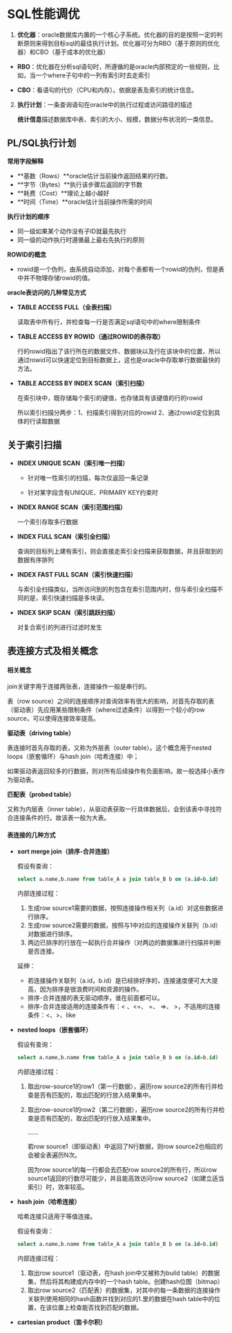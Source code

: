 # SQL性能调优

1. **优化器**：oracle数据库内置的一个核心子系统。优化器的目的是按照一定的判断原则来得到目标sql的最佳执行计划。优化器可分为RBO（基于原则的优化器）和CBO（基于成本的优化器）

* **RBO**：优化器在分析sql语句时，所遵循的是oracle内部预定的一些规则，比如，当一个where子句中的一列有索引时去走索引

* **CBO**：看语句的代价（CPU和内存）。依据是表及索引的统计信息。

2. **执行计划**：一条查询语句在oracle中的执行过程或访问路径的描述

   **统计信息**描述数据库中表、索引的大小、规模，数据分布状况的一类信息。

## PL/SQL执行计划

**常用字段解释**

* **基数（Rows）**oracle估计当前操作返回结果的行数。
* **字节（Bytes）**执行该步骤后返回的字节数
* **耗费（Cost）**理论上越小越好
* **时间（Time）**oracle估计当前操作所需的时间

**执行计划的顺序**

* 同一级如果某个动作没有子ID就最先执行
* 同一级的动作执行时遵循最上最右先执行的原则

**ROWID的概念**

* rowid是一个伪列，由系统自动添加，对每个表都有一个rowid的伪列，但是表中并不物理存储rowid的值。

**oracle表访问的几种常见方式**

* **TABLE ACCESS FULL（全表扫描）**

  读取表中所有行，并检查每一行是否满足sql语句中的where限制条件

* **TABLE ACCESS BY ROWID（通过ROWID的表存取）**

  行的rowid指出了该行所在的数据文件、数据块以及行在该块中的位置，所以通过rowid可以快速定位到目标数据上，这也是oracle中存取单行数据最快的方法。

* **TABLE ACCESS BY INDEX SCAN（索引扫描）**

  在索引块中，既存储每个索引的键值，也存储具有该键值的行的rowid

  所以索引扫描分两步：1、扫描索引得到对应的rowid  2、通过rowid定位到具体的行读取数据

## 关于索引扫描

* **INDEX UNIQUE SCAN（索引唯一扫描）**

  * 针对唯一性索引的扫描，每次仅返回一条记录

  * 针对某字段含有UNIQUE、PRIMARY KEY约束时

* **INDEX RANGE SCAN（索引范围扫描）**

  一个索引存取多行数据

* **INDEX FULL SCAN（索引全扫描）**

  查询的目标列上建有索引，则会直接走索引全扫描来获取数据，并且获取到的数据有序排列

* **INDEX FAST FULL SCAN（索引快速扫描）**

  与索引全扫描类似，当所访问到的列包含在索引范围内时，但与索引全扫描不同的是，索引快速扫描是多块读。

* **INDEX SKIP SCAN（索引跳跃扫描）**

  对复合索引的列进行过滤时发生

## 表连接方式及相关概念

#### 相关概念

join关键字用于连接两张表，连接操作一般是串行的。

表（row source）之间的连接顺序对查询效率有很大的影响，对首先存取的表（驱动表）先应用某些限制条件（where过滤条件）以得到一个较小的row source，可以使得连接效率提高。

**驱动表（driving table）**

表连接时首先存取的表，又称为外层表（outer table）。这个概念用于nested loops（嵌套循环）与hash join（哈希连接）中；

如果驱动表返回较多的行数据，则对所有后续操作有负面影响，故一般选择小表作为驱动表。

**匹配表（probed table）**

又称为内层表（inner table），从驱动表获取一行具体数据后，会到该表中寻找符合连接条件的行。故该表一般为大表。

#### 表连接的几种方式

* **sort merge join（排序-合并连接）**

  假设有查询：

  ```sql
  select a.name,b.name from table_A a join table_B b on (a.id=b.id)
  ```

  内部连接过程：

  1.  生成row source1需要的数据，按照连接操作相关列（a.id）对这些数据进行排序。
  2.  生成row source2需要的数据，按照与1中对应的连接操作关联列（b.id）对数据进行排序。
  3.  两边已排序的行放在一起执行合并操作（对两边的数据集进行扫描并判断是否连接。

  延伸：

  * 若连接操作关联列（a.id，b.id）是已经排好序的，连接速度便可大大提高，因为排序是很浪费时间和资源的操作。
  * 排序-合并连接的表无驱动顺序，谁在前面都可以。
  * 排序-合并连接适用的连接条件有：< 、<=、 =、 =>、 >，不适用的连接条件：<、>、like 

* **nested loops（嵌套循环）**

  假设有查询：

  ```sql
  select a.name,b.name from table_A a join table_B b on (a.id=b.id)
  ```

  内部连接过程：

  1. 取出row-source1的row1（第一行数据），遍历row source2的所有行并检查是否有匹配的，取出匹配的行放入结果集中。

  2. 取出row-source1的row2（第二行数据），遍历row source2的所有行并检查是否有匹配的，取出匹配的行放入结果集中。

     ……

     若row source1（即驱动表）中返回了N行数据，则row source2也相应的会被全表遍历N次。

     因为row source1的每一行都会去匹配row source2的所有行，所以row source1返回的行数尽可能少，并且能高效访问row source2（如建立适当索引）时，效率较高。

* **hash join（哈希连接）**

  哈希连接只适用于等值连接。

  假设有查询：

  ```sql
  select a.name,b.name from table_A a join table_B b on (a.id=b.id)
  ```

  内部连接过程：

  1. 取出row source1（驱动表，在hash join中又被称为build table）的数据集，然后将其构建成内存中的一个hash table。创建hash位图（bitmap）
  2. 取出row source2（匹配表）的数据集，对其中的每一条数据的连接操作关联列使用相同的hash函数并找到对应的1.里的数据在hash table中的位置，在该位置上检查能否找到匹配的数据。

* **cartesian product（笛卡尔积）**


